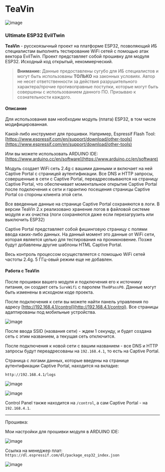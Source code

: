 # TeaVin

![image](https://github.com/Puerh0x1/TeaVin/assets/162372951/a4c1c4c0-6f32-4240-86c3-23f6e067605b)

### Ultimate ESP32 EvilTwin

**TeaVin** - русскоязычный проект на платформе ESP32, позволяющий ИБ специалистам выполнять тестирование WiFi сетей с помощью атак вектора EvilTwin. Проект представляет собой прошивку для модуля ESP32. Исходный код открытый, некоммерческий.

> **Внимание:** Данные предоставлены сугубо для ИБ специалистов и могут быть использованы **ТОЛЬКО** на законных условиях. Автор не несет ответственности за действия разрушительного характера/прочие противоправные поступки, которые могут быть совершены с использованием данного ПО. Призываю к сознательности каждого.

#### Описание

Для использования вам необходим модуль (плата) ESP32, в том числе модифицированная.

Какой-либо инструмент для прошивки. Например, Espressif Flash Tool:
[https://www.espressif.com/en/support/download/other-tools](https://www.espressif.com/en/support/download/other-tools)

Или вы можете использовать ARDUINO IDE:
[https://www.arduino.cc/en/software](https://www.arduino.cc/en/software)

Модуль создает WiFi сеть 2.4g с вашими данными и включает на ней Captive Portal с страницей аутентификации. Все DNS и HTTP запросы, совершенные в сети с Captive Portal, переадресовываются на страницу Captive Portal, что обеспечивает моментальное открытие Captive Portal после подключения к сети и гарантию посещения страницы Captive Portal со стороны клиента этой сети.

Все введенные данные на странице Captive Portal сохраняются в логи. В версии TeaVin 2.x реализовано хранение логов в файловой системе модуля и их очистка (логи сохраняются даже если перезагрузить или выключить ESP32)

Captive Portal представляет собой фишинговую страницу с полями ввода каких-либо данных. На данный момент это данные от WiFi сети, которая является целью для тестирования на проникновение. Позже будут добавлены другие шаблоны HTML Captive Portal.

Весь контроль процессом осуществляется с помощью WiFi сетей частоты 2.4g. 5 ГГц-овый режим еще не добавлен.

#### Работа с TeaVin

После прошивки вашего модуля и подключения его к источнику питания, он создает сеть `SureWifi` с паролем `The0PassP0`. Данные могут быть изменены в исходном коде проекта.

После подключения к сети вы можете найти панель управления по адресу [http://192.168.4.1/control](http://192.168.4.1/control). Все страницы адаптированы под мобильные устройства.

![image](https://github.com/Puerh0x1/TeaVin/assets/162372951/2b563db9-51d0-4d27-8ab1-642649b88c20)

После ввода SSID (названия сети) - ждем 1 секунду, и будет создана сеть с этим названием, а текущая сеть отключится.

После подключения к новой сети с вашим названием - все DNS и HTTP запросы будут переадресованы на `192.168.4.1`, то есть на Captive Portal.

Страница с логами данных, которые введены на странице аутентификации Captive Portal, находится на вкладке:

`http://192.168.4.1/logs`

![image](https://github.com/Puerh0x1/TeaVin/assets/162372951/ca1a98e3-f682-4804-a9a4-562b7f0e60d2)

![image](https://github.com/Puerh0x1/TeaVin/assets/162372951/f8386562-4b24-47b6-b27a-160a58860b50)


Control Panel также находится на `/control`, а сам Captive Portal - на `192.168.4.1`.

---

Прошивка:

Мои настройки для прошивки модуля в ARDUINO IDE:

![image](https://github.com/Puerh0x1/TeaVin/assets/162372951/53c4d524-1b1a-4e94-a0bc-41cf61a58428)

Ссылка на менеджер плат:
`https://dl.espressif.com/dl/package_esp32_index.json`

![image](https://github.com/Puerh0x1/TeaVin/assets/162372951/f84afe0c-00c5-4293-94fa-560288e4f532)

